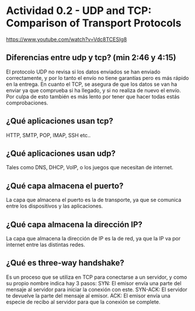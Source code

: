 # Actividad 0.2 - UDP and TCP: Comparison of Transport Protocols
https://www.youtube.com/watch?v=Vdc8TCESIg8

## Diferencias entre udp y tcp? (min 2:46 y 4:15)
El protocolo UDP no revisa si los datos enviados se han enviado correctamente, y por lo tanto el envío no tiene garantías pero es más rápido en la entrega. En cuanto el TCP, se asegura de que los datos se van ha enviar ya que comprueba si ha llegado, y si no realiza de nuevo el envío. Por culpa de esto también es más lento por tener que hacer todas estás comprobaciones.

## ¿Qué aplicaciones usan tcp?  
HTTP, SMTP, POP, IMAP, SSH etc..

## ¿Qué aplicaciones usan udp?
Tales como DNS, DHCP, VoIP, o los juegos que necesitan de internet.

## ¿Qué capa almacena el puerto?
La capa que almacena el puerto es la de transporte, ya que se comunica entre los dispositivos y las aplicaciones.

## ¿Qué capa almacena la dirección IP?
La capa que almacena la dirección de IP es la de red, ya que la IP va por internet entre las distintas redes.

## ¿Qué es three-way handshake?
Es un proceso que se utiliza en TCP para conectarse a un servidor, y como su propio nombre indica hay 3 pasos:
SYN: El emisor envía una parte del mensaje al servidor para iniciar la conexión con este.
SYN-ACK: El servidor te devuelve la parte del mensaje al emisor.
ACK: El emisor envía una especie de  recibo al servidor para que la conexión se complete.
